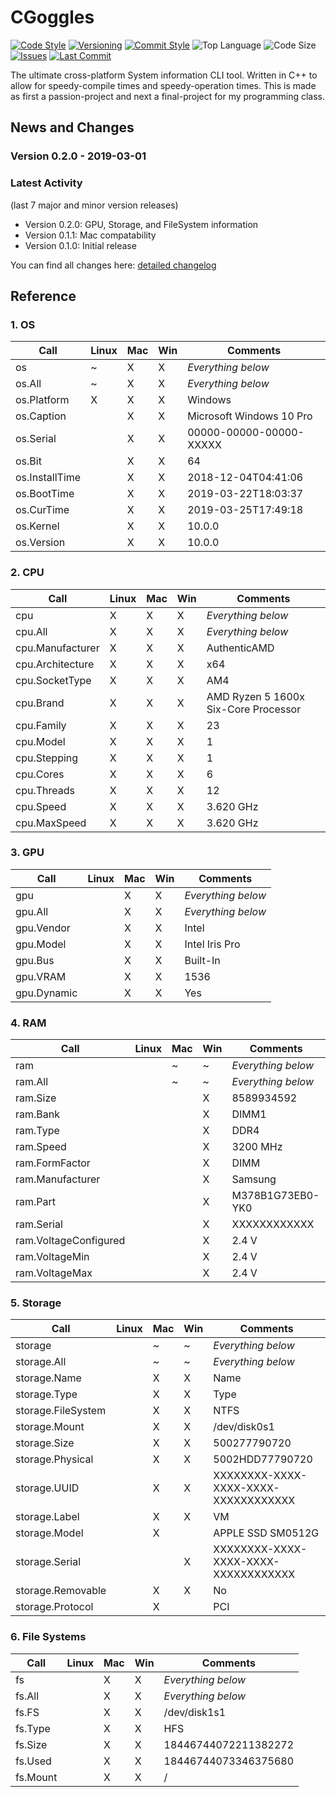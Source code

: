 # CGoggles

[![Code Style](https://img.shields.io/badge/code_style-VS_Code-blue.svg?style=flat)](https://google.github.io/styleguide/cppguide.html)
[![Versioning](https://img.shields.io/badge/versioning-semantic-brightgreen.svg?style=flat)](https://semver.org/)
[![Commit Style](https://img.shields.io/badge/commit_style-gitmoji-yellow.svg?style=flat)](https://gitmoji.carloscuesta.me/)
![Top Language](https://img.shields.io/github/languages/top/evaneliasyoung/cgoggles.svg?style=flat)
![Code Size](https://img.shields.io/github/languages/code-size/evaneliasyoung/cgoggles.svg?style=flat)
[![Issues](https://img.shields.io/github/issues/evaneliasyoung/cgoggles.svg?style=flat)](https://github.com/evaneliasyoung/cgoggles/issues)
[![Last Commit](https://img.shields.io/github/last-commit/evaneliasyoung/cgoggles.svg?style=flat)](https://github.com/evaneliasyoung/cgoggles/commit/master)

The ultimate cross-platform System information CLI tool.
Written in C++ to allow for speedy-compile times and speedy-operation times.
This is made as first a passion-project and next a final-project for my programming class.

## News and Changes

### Version 0.2.0 - 2019-03-01

### Latest Activity

(last 7 major and minor version releases)

- Version 0.2.0: GPU, Storage, and FileSystem information
- Version 0.1.1: Mac compatability
- Version 0.1.0: Initial release

You can find all changes here: [detailed changelog](CHANGELOG.md)

## Reference

### 1. OS

| Call             | Linux | Mac | Win | Comments                 |
| ---------------- | ----- | --- | --- | ------------------------ |
| os               |   ~   |  X  |  X  | *Everything below*       |
| os.All           |   ~   |  X  |  X  | *Everything below*       |
| os.Platform      |   X   |  X  |  X  | Windows                  |
| os.Caption       |       |  X  |  X  | Microsoft Windows 10 Pro |
| os.Serial        |       |  X  |  X  | 00000-00000-00000-XXXXX  |
| os.Bit           |       |  X  |  X  | 64                       |
| os.InstallTime   |       |  X  |  X  | 2018-12-04T04:41:06      |
| os.BootTime      |       |  X  |  X  | 2019-03-22T18:03:37      |
| os.CurTime       |       |  X  |  X  | 2019-03-25T17:49:18      |
| os.Kernel        |       |  X  |  X  | 10.0.0                   |
| os.Version       |       |  X  |  X  | 10.0.0                   |

### 2. CPU

| Call             | Linux | Mac | Win | Comments                             |
| ---------------- | ----- | --- | --- | ------------------------------------ |
| cpu              |   X   |  X  |  X  | *Everything below*                   |
| cpu.All          |   X   |  X  |  X  | *Everything below*                   |
| cpu.Manufacturer |   X   |  X  |  X  | AuthenticAMD                         |
| cpu.Architecture |   X   |  X  |  X  | x64                                  |
| cpu.SocketType   |   X   |  X  |  X  | AM4                                  |
| cpu.Brand        |   X   |  X  |  X  | AMD Ryzen 5 1600x Six-Core Processor |
| cpu.Family       |   X   |  X  |  X  | 23                                   |
| cpu.Model        |   X   |  X  |  X  | 1                                    |
| cpu.Stepping     |   X   |  X  |  X  | 1                                    |
| cpu.Cores        |   X   |  X  |  X  | 6                                    |
| cpu.Threads      |   X   |  X  |  X  | 12                                   |
| cpu.Speed        |   X   |  X  |  X  | 3.620 GHz                            |
| cpu.MaxSpeed     |   X   |  X  |  X  | 3.620 GHz                            |

### 3. GPU

| Call        | Linux | Mac | Win | Comments           |
| ----------- | ----- | --- | --- | ------------------ |
| gpu         |       |  X  |  X  | *Everything below* |
| gpu.All     |       |  X  |  X  | *Everything below* |
| gpu.Vendor  |       |  X  |  X  | Intel              |
| gpu.Model   |       |  X  |  X  | Intel Iris Pro     |
| gpu.Bus     |       |  X  |  X  | Built-In           |
| gpu.VRAM    |       |  X  |  X  | 1536               |
| gpu.Dynamic |       |  X  |  X  | Yes                |

### 4. RAM

| Call                        | Linux | Mac | Win | Comments           |
| --------------------------- | ----- | --- | --- | ------------------ |
| ram                         |       |  ~  |  ~  | *Everything below* |
| ram.All                     |       |  ~  |  ~  | *Everything below* |
| ram.Size                    |       |     |  X  | 8589934592         |
| ram.Bank                    |       |     |  X  | DIMM1              |
| ram.Type                    |       |     |  X  | DDR4               |
| ram.Speed                   |       |     |  X  | 3200 MHz           |
| ram.FormFactor              |       |     |  X  | DIMM               |
| ram.Manufacturer            |       |     |  X  | Samsung            |
| ram.Part                    |       |     |  X  | M378B1G73EB0-YK0   |
| ram.Serial                  |       |     |  X  | XXXXXXXXXXXX       |
| ram.VoltageConfigured       |       |     |  X  | 2.4 V              |
| ram.VoltageMin              |       |     |  X  | 2.4 V              |
| ram.VoltageMax              |       |     |  X  | 2.4 V              |

### 5. Storage

| Call               | Linux | Mac | Win | Comments                             |
| ------------------ | ----- | --- | --- | ------------------------------------ |
| storage            |       |  ~  |  ~  | *Everything below*                   |
| storage.All        |       |  ~  |  ~  | *Everything below*                   |
| storage.Name       |       |  X  |  X  | Name                                 |
| storage.Type       |       |  X  |  X  | Type                                 |
| storage.FileSystem |       |  X  |  X  | NTFS                                 |
| storage.Mount      |       |  X  |  X  | /dev/disk0s1                         |
| storage.Size       |       |  X  |  X  | 500277790720                         |
| storage.Physical   |       |  X  |  X  | 5002HDD77790720                      |
| storage.UUID       |       |  X  |  X  | XXXXXXXX-XXXX-XXXX-XXXX-XXXXXXXXXXXX |
| storage.Label      |       |  X  |  X  | VM                                   |
| storage.Model      |       |  X  |     | APPLE SSD SM0512G                    |
| storage.Serial     |       |     |  X  | XXXXXXXX-XXXX-XXXX-XXXX-XXXXXXXXXXXX |
| storage.Removable  |       |  X  |  X  | No                                   |
| storage.Protocol   |       |  X  |     | PCI                                  |

### 6. File Systems

| Call     | Linux | Mac | Win | Comments             |
| -------- | ----- | --- | --- | -------------------- |
| fs       |       |  X  |  X  | *Everything below*   |
| fs.All   |       |  X  |  X  | *Everything below*   |
| fs.FS    |       |  X  |  X  | /dev/disk1s1         |
| fs.Type  |       |  X  |  X  | HFS                  |
| fs.Size  |       |  X  |  X  | 18446744072211382272 |
| fs.Used  |       |  X  |  X  | 18446744073346375680 |
| fs.Mount |       |  X  |  X  | /                    |
